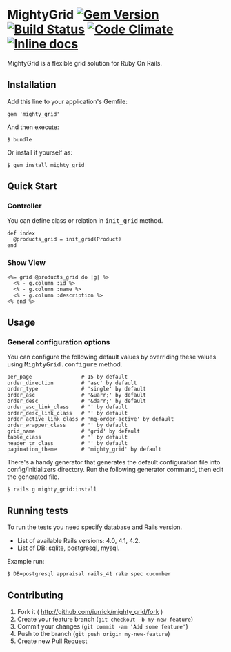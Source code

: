 # MightyGrid [![Gem Version](http://img.shields.io/gem/v/mighty_grid.svg)](http://badge.fury.io/rb/mighty_grid) [![Build Status](https://travis-ci.org/jurrick/mighty_grid.svg?branch=master)](https://travis-ci.org/jurrick/mighty_grid) [![Code Climate](https://codeclimate.com/github/jurrick/mighty_grid.png)](https://codeclimate.com/github/jurrick/mighty_grid) [![Inline docs](http://inch-ci.org/github/jurrick/mighty_grid.png)](http://inch-ci.org/github/jurrick/mighty_grid)

MightyGrid is a flexible grid solution for Ruby On Rails.

## Installation

Add this line to your application's Gemfile:

    gem 'mighty_grid'

And then execute:

    $ bundle

Or install it yourself as:

    $ gem install mighty_grid

## Quick Start

### Controller

You can define class or relation in <tt>init_grid</tt> method.

```
def index
  @products_grid = init_grid(Product)
end
```

### Show View

```
<%= grid @products_grid do |g| %>
  <% - g.column :id %>
  <% - g.column :name %>
  <% - g.column :description %>
<% end %>
```

## Usage

### General configuration options

You can configure the following default values by overriding these values using <tt>MightyGrid.configure</tt> method.

```
per_page                # 15 by default
order_direction         # 'asc' by default
order_type              # 'single' by default
order_asc               # '&uarr;' by default
order_desc              # '&darr;' by default
order_asc_link_class    # '' by default
order_desc_link_class   # '' by default
order_active_link_class # 'mg-order-active' by default
order_wrapper_class     # '' by default
grid_name               # 'grid' by default
table_class             # '' by default
header_tr_class         # '' by default
pagination_theme        # 'mighty_grid' by default
```

There's a handy generator that generates the default configuration file into config/initializers directory.
Run the following generator command, then edit the generated file.

    $ rails g mighty_grid:install

## Running tests

To run the tests you need specify database and Rails version.

* List of available Rails versions: 4.0, 4.1, 4.2.
* List of DB: sqlite, postgresql, mysql.

Example run:

    $ DB=postgresql appraisal rails_41 rake spec cucumber

## Contributing

1. Fork it ( http://github.com/jurrick/mighty_grid/fork )
2. Create your feature branch (`git checkout -b my-new-feature`)
3. Commit your changes (`git commit -am 'Add some feature'`)
4. Push to the branch (`git push origin my-new-feature`)
5. Create new Pull Request
